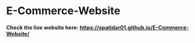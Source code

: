 # E-Commerce-Website
#### Check the live website here: https://spatidar01.github.io/E-Commerce-Website/
